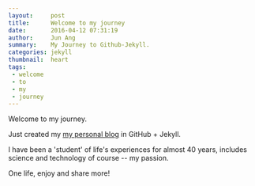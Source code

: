 ```yaml
---
layout:     post
title:      Welcome to my journey
date:       2016-04-12 07:31:19
author:     Jun Ang
summary:    My Journey to Github-Jekyll.
categories: jekyll
thumbnail:  heart
tags:
 - welcome
 - to
 - my
 - journey
---
```


Welcome to my journey.

Just created my [my personal blog][1] in GitHub + Jekyll.

I have been a 'student' of life's experiences for almost 40 years, includes science and technology of course -- my passion.

One life, enjoy and share more!

[1]: http://junang3.github.io/
